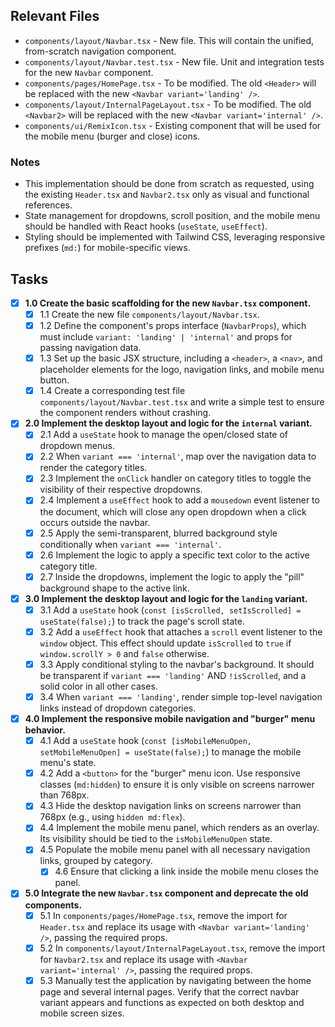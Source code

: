 ## Relevant Files

- `components/layout/Navbar.tsx` - New file. This will contain the unified, from-scratch navigation component.
- `components/layout/Navbar.test.tsx` - New file. Unit and integration tests for the new `Navbar` component.
- `components/pages/HomePage.tsx` - To be modified. The old `<Header>` will be replaced with the new `<Navbar variant='landing' />`.
- `components/layout/InternalPageLayout.tsx` - To be modified. The old `<Navbar2>` will be replaced with the new `<Navbar variant='internal' />`.
- `components/ui/RemixIcon.tsx` - Existing component that will be used for the mobile menu (burger and close) icons.

### Notes

- This implementation should be done from scratch as requested, using the existing `Header.tsx` and `Navbar2.tsx` only as visual and functional references.
- State management for dropdowns, scroll position, and the mobile menu should be handled with React hooks (`useState`, `useEffect`).
- Styling should be implemented with Tailwind CSS, leveraging responsive prefixes (`md:`) for mobile-specific views.

## Tasks

- [x] **1.0 Create the basic scaffolding for the new `Navbar.tsx` component.**
  - [x] 1.1 Create the new file `components/layout/Navbar.tsx`.
  - [x] 1.2 Define the component's props interface (`NavbarProps`), which must include `variant: 'landing' | 'internal'` and props for passing navigation data.
  - [x] 1.3 Set up the basic JSX structure, including a `<header>`, a `<nav>`, and placeholder elements for the logo, navigation links, and mobile menu button.
  - [x] 1.4 Create a corresponding test file `components/layout/Navbar.test.tsx` and write a simple test to ensure the component renders without crashing.

- [x] **2.0 Implement the desktop layout and logic for the `internal` variant.**
  - [x] 2.1 Add a `useState` hook to manage the open/closed state of dropdown menus.
  - [x] 2.2 When `variant === 'internal'`, map over the navigation data to render the category titles.
  - [x] 2.3 Implement the `onClick` handler on category titles to toggle the visibility of their respective dropdowns.
  - [x] 2.4 Implement a `useEffect` hook to add a `mousedown` event listener to the document, which will close any open dropdown when a click occurs outside the navbar.
  - [x] 2.5 Apply the semi-transparent, blurred background style conditionally when `variant === 'internal'`.
  - [x] 2.6 Implement the logic to apply a specific text color to the active category title.
  - [x] 2.7 Inside the dropdowns, implement the logic to apply the "pill" background shape to the active link.

- [x] **3.0 Implement the desktop layout and logic for the `landing` variant.**
  - [x] 3.1 Add a `useState` hook (`const [isScrolled, setIsScrolled] = useState(false);`) to track the page's scroll state.
  - [x] 3.2 Add a `useEffect` hook that attaches a `scroll` event listener to the `window` object. This effect should update `isScrolled` to `true` if `window.scrollY > 0` and `false` otherwise.
  - [x] 3.3 Apply conditional styling to the navbar's background. It should be transparent if `variant === 'landing'` AND `!isScrolled`, and a solid color in all other cases.
  - [x] 3.4 When `variant === 'landing'`, render simple top-level navigation links instead of dropdown categories.

- [x] **4.0 Implement the responsive mobile navigation and "burger" menu behavior.**
  - [x] 4.1 Add a `useState` hook (`const [isMobileMenuOpen, setMobileMenuOpen] = useState(false);`) to manage the mobile menu's state.
  - [x] 4.2 Add a `<button>` for the "burger" menu icon. Use responsive classes (`md:hidden`) to ensure it is only visible on screens narrower than 768px.
  - [x] 4.3 Hide the desktop navigation links on screens narrower than 768px (e.g., using `hidden md:flex`).
  - [x] 4.4 Implement the mobile menu panel, which renders as an overlay. Its visibility should be tied to the `isMobileMenuOpen` state.
  - [x] 4.5 Populate the mobile menu panel with all necessary navigation links, grouped by category.
    - [x] 4.6 Ensure that clicking a link inside the mobile menu closes the panel.

- [x] **5.0 Integrate the new `Navbar.tsx` component and deprecate the old components.**
  - [x] 5.1 In `components/pages/HomePage.tsx`, remove the import for `Header.tsx` and replace its usage with `<Navbar variant='landing' />`, passing the required props.
  - [x] 5.2 In `components/layout/InternalPageLayout.tsx`, remove the import for `Navbar2.tsx` and replace its usage with `<Navbar variant='internal' />`, passing the required props.
  - [x] 5.3 Manually test the application by navigating between the home page and several internal pages. Verify that the correct navbar variant appears and functions as expected on both desktop and mobile screen sizes.

